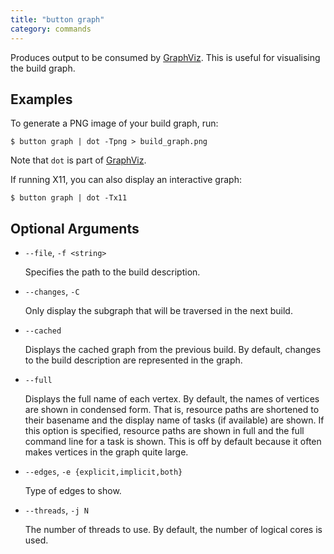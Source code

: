 ```yaml
---
title: "button graph"
category: commands
---
```


Produces output to be consumed by [GraphViz][]. This is useful for visualising
the build graph.

[GraphViz]: http://www.graphviz.org/

## Examples

To generate a PNG image of your build graph, run:

    $ button graph | dot -Tpng > build_graph.png

Note that `dot` is part of [GraphViz][].

If running X11, you can also display an interactive graph:

    $ button graph | dot -Tx11

## Optional Arguments

 * `--file`, `-f <string>`

    Specifies the path to the build description.

 * `--changes`, `-C`

    Only display the subgraph that will be traversed in the next build.

 * `--cached`

    Displays the cached graph from the previous build. By default, changes to
    the build description are represented in the graph.

 * `--full`

    Displays the full name of each vertex. By default, the names of vertices are
    shown in condensed form. That is, resource paths are shortened to their
    basename and the display name of tasks (if available) are shown. If this
    option is specified, resource paths are shown in full and the full command
    line for a task is shown. This is off by default because it often makes
    vertices in the graph quite large.

 * `--edges`, `-e {explicit,implicit,both}`

    Type of edges to show.

 * `--threads`, `-j N`

    The number of threads to use. By default, the number of logical cores is
    used.

